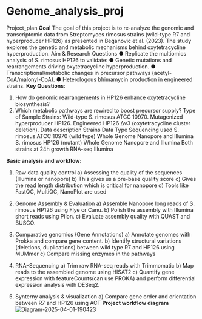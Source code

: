 # Genome_analysis_proj
Project_plan 
**Goal**
The goal of this project is to re-analyze the genomic and transcriptomic data from Streptomyces rimosus strains (wild-type R7 and hyperproducer HP126) as presented in Beganovic et al. (2023). The study explores the genetic and metabolic mechanisms behind oxytetracycline hyperproduction.
Aim & Research Questions
●	Replicate the multiomics analysis of S. rimosus HP126 to validate:
●	Genetic mutations and rearrangements driving oxytetracycline hyperproduction.
●	Transcriptional/metabolic changes in precursor pathways (acetyl-CoA/malonyl-CoA).
●	Heterologous bhimamycin production in engineered strains.
**Key Questions**:
1)	How do genomic rearrangements in HP126 enhance oxytetracycline biosynthesis?
2)	Which metabolic pathways are rewired to boost precursor supply?
Type of Sample
Strains:
Wild-type S. rimosus ATCC 10970.
Mutagenized hyperproducer HP126.
Engineered HP126 Δv3 (oxytetracycline cluster deletion).
Data description 
Strains	Data Type	Sequencing used
S. rimosus ATCC 10970 (wild type)	Whole Genome	Nanopore and Illumina
S. rimosus HP126 (mutant)	Whole Genome	Nanopore and Illumina
Both strains at 24h growth	RNA-seq	Illumina

**Basic analysis and workflow:**
1.	Raw data quality control
a)	Assessing the quality of the sequences (Illumina or nanopore)
b)	This gives us a pre-base quality score
c)	Gives the read length distribution which is critical for nanopore 
d)	Tools like FastQC, MultiQC, NanoPlot are used
2.	Genome Assembly & Evaluation
a)	Assemble Nanopore long reads of S. rimosus HP126 using Flye or Canu.
b)	Polish the assembly with Illumina short reads using Pilon.
c)	Evaluate assembly quality with QUAST and BUSCO.

3.	Comparative genomics (Gene Annotations)
a)	Annotate genomes with Prokka and compare gene content.
b)	Identify structural variations (deletions, duplications) between wild type R7 and HP126 using MUMmer
c)	Compare missing enzymes in the pathways 

4.	RNA–Sequencing 
a)	Trim raw RNA-seq reads with Trimmomatic
b)	Map reads to the assembled genome using HISAT2
c)	Quantify gene expression with featureCounts(can use PROKA) and perform differential expression analysis with DESeq2.

5.	Synterny analysis & visualization 
a)	Compare gene order and orientation between R7 and HP126 using ACT
**Project workflow diagram**
![Diagram-2025-04-01-190423](https://github.com/user-attachments/assets/afd97b51-54b1-4417-9fa5-e36518729529)

